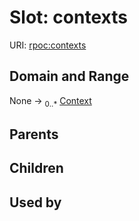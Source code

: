 
# Slot: contexts




URI: [rpoc:contexts](https://pub.tech/schema/rpoc/contexts)


## Domain and Range

None &#8594;  <sub>0..\*</sub> [Context](Context.md)

## Parents


## Children


## Used by

